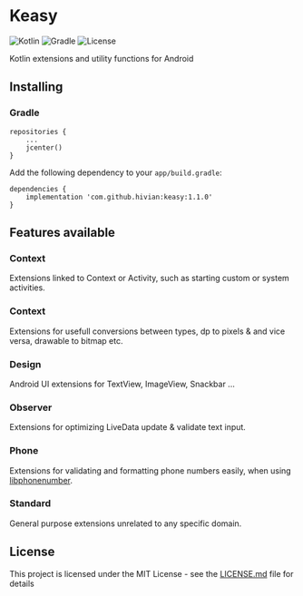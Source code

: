 # Keasy

![Kotlin](https://img.shields.io/badge/Kotlin-1.3-blue)
![Gradle](https://img.shields.io/badge/Gradle-3.5-brightgreen)
![License](https://img.shields.io/badge/License-MIT-blue)

Kotlin extensions and utility functions for Android

## Installing

### Gradle

```
repositories {
    ...
    jcenter()
}
```

Add the following dependency to your `app/build.gradle`:
```
dependencies {
    implementation 'com.github.hivian:keasy:1.1.0'
}
```

## Features available

### Context

Extensions linked to Context or Activity, such as starting custom or system activities.

### Context

Extensions for usefull conversions between types, dp to pixels & and vice versa, drawable to bitmap etc.

### Design

Android UI extensions for TextView, ImageView, Snackbar ... 

### Observer

Extensions for optimizing LiveData update & validate text input.

### Phone

Extensions for validating and formatting phone numbers easily, when using [libphonenumber](https://github.com/google/libphonenumber).

### Standard

General purpose extensions unrelated to any specific domain.

## License

This project is licensed under the MIT License - see the [LICENSE.md](LICENSE.md) file for details
